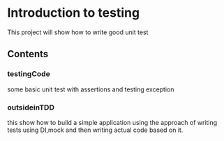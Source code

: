 # Introduction to testing
This project will show how to write good unit test

## Contents

### testingCode
some basic unit test with assertions and testing exception

### outsideinTDD
this show how to build a simple application using the approach of
writing tests using DI,mock and then writing actual code based on it.